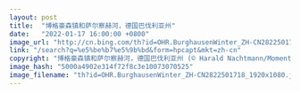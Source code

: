 ```yaml
---
layout: post
title:  "博格豪森镇和萨尔察赫河，德国巴伐利亚州"
date:   "2022-01-17 16:00:00 +0800"
image_url: "http://cn.bing.com/th?id=OHR.BurghausenWinter_ZH-CN2822501718_1920x1080.jpg&rf=LaDigue_1920x1080.jpg&pid=hp"
link: "/search?q=%e5%be%b7%e5%9b%bd&form=hpcapt&mkt=zh-cn"
copyright: "博格豪森镇和萨尔察赫河，德国巴伐利亚州 (© Harald Nachtmann/Moment/Getty Images)"
image_hash: "5000a4902e314f72f8c3e10073070525"
image_filename: "th?id=OHR.BurghausenWinter_ZH-CN2822501718_1920x1080.jpg&rf=LaDigue_1920x1080.jpg&pid=hp"
---
```

